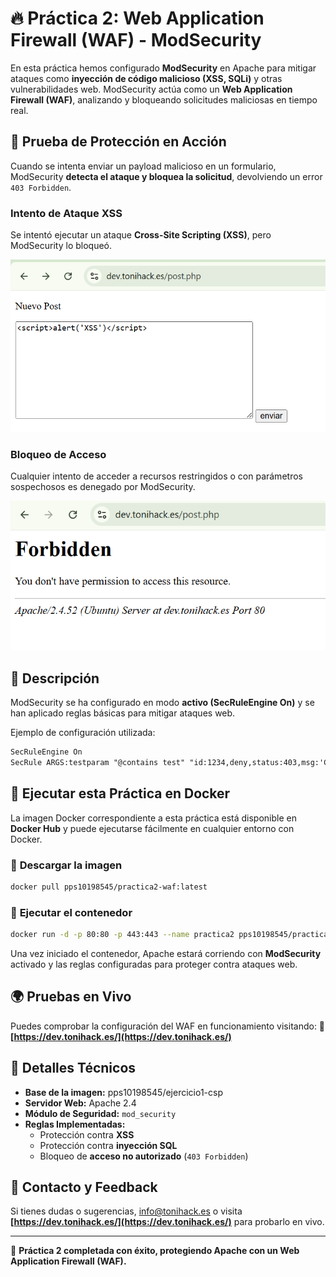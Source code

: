 # 🔥 Práctica 2: Web Application Firewall (WAF) - ModSecurity

En esta práctica hemos configurado **ModSecurity** en Apache para mitigar ataques como **inyección de código malicioso (XSS, SQLi)** y otras vulnerabilidades web. ModSecurity actúa como un **Web Application Firewall (WAF)**, analizando y bloqueando solicitudes maliciosas en tiempo real.

## 📸 **Prueba de Protección en Acción**

Cuando se intenta enviar un payload malicioso en un formulario, ModSecurity **detecta el ataque y bloquea la solicitud**, devolviendo un error `403 Forbidden`.

### **Intento de Ataque XSS**
Se intentó ejecutar un ataque **Cross-Site Scripting (XSS)**, pero ModSecurity lo bloqueó.

![XSS Attempt](https://github.com/PPS10198545/template/blob/main/RA3/RA3_2/assets/XSS.png)

### **Bloqueo de Acceso**
Cualquier intento de acceder a recursos restringidos o con parámetros sospechosos es denegado por ModSecurity.

![Forbidden Access](https://github.com/PPS10198545/template/blob/main/RA3/RA3_2/assets/Forbidden.png)

## 📌 **Descripción**
ModSecurity se ha configurado en modo **activo (SecRuleEngine On)** y se han aplicado reglas básicas para mitigar ataques web.

Ejemplo de configuración utilizada:
```apache
SecRuleEngine On
SecRule ARGS:testparam "@contains test" "id:1234,deny,status:403,msg:'Cazado por Ciberseguridad'"
```

## 🐳 **Ejecutar esta Práctica en Docker**
La imagen Docker correspondiente a esta práctica está disponible en **Docker Hub** y puede ejecutarse fácilmente en cualquier entorno con Docker.

### 🔽 **Descargar la imagen**
```bash
docker pull pps10198545/practica2-waf:latest
```

### 🚀 **Ejecutar el contenedor**
```bash
docker run -d -p 80:80 -p 443:443 --name practica2 pps10198545/practica2-waf
```

Una vez iniciado el contenedor, Apache estará corriendo con **ModSecurity** activado y las reglas configuradas para proteger contra ataques web.

## 🌍 **Pruebas en Vivo**
Puedes comprobar la configuración del WAF en funcionamiento visitando:
🔗 **[https://dev.tonihack.es/](https://dev.tonihack.es/)**

## 📖 **Detalles Técnicos**
- **Base de la imagen:** pps10198545/ejercicio1-csp
- **Servidor Web:** Apache 2.4
- **Módulo de Seguridad:** `mod_security`
- **Reglas Implementadas:**
  - Protección contra **XSS**
  - Protección contra **inyección SQL**
  - Bloqueo de **acceso no autorizado** (`403 Forbidden`)

## 📢 **Contacto y Feedback**
Si tienes dudas o sugerencias, info@tonihack.es o visita **[https://dev.tonihack.es/](https://dev.tonihack.es/)** para probarlo en vivo.

---
🚀 **Práctica 2 completada con éxito, protegiendo Apache con un Web Application Firewall (WAF).**
